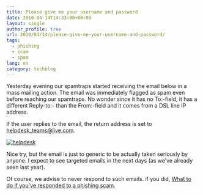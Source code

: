 ```yaml
---
title: Please give me your username and password
date: 2010-04-14T14:33:00+00:00
layout: single
author_profile: true
url: 2010/04/14/please-give-me-your-username-and-password/
tags:
  - phishing
  - scam
  - spam
lang: en
category: techblog
---
```

Yesterday evening our spamtraps started receiving the email below in a mass mailing action. The email was immediately flagged as spam even before reaching our spamtraps. No wonder since it has no To:-field, it has a different Reply-to:- than the From:-field and it comes from a DSL line IP address. 

If the user replies to the email, the return address is set to helpdesk_teams@live.com. 

[![helpdesk](http://lh4.ggpht.com/_vaUVXcmC3OI/S8XLGumsHyI/AAAAAAAAB7Y/BwowjnoYK-Q/helpdesk_thumb%5B2%5D.png?imgmax=800 "helpdesk")](http://lh3.ggpht.com/_vaUVXcmC3OI/S8XK9L2Br2I/AAAAAAAAB7U/r4YamFvOclY/s1600-h/helpdesk%5B4%5D.png) 

Nice try, but the email is just to generic to be actually taken seriously by anyone. I expect to see targeted emails in the next days (as we’ve already seen last year). 

Of course, we advise to never respond to such emails. if you did, <a href="http://sites.google.com/site/boelectronic/computer/security/phishing/after-phishing" target="_blank">What to do if you've responded to a phishing scam</a>.